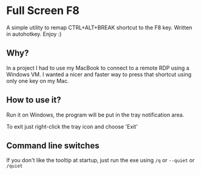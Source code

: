 # Full Screen F8

A simple utility to remap CTRL+ALT+BREAK shortcut to the F8 key. Written in autohotkey. Enjoy :)

## Why?
In a project I had to use my MacBook to connect to a remote RDP using a Windows VM.
I wanted a nicer and faster way to press that shortcut using only one key on my Mac.

## How to use it?

Run it on Windows, the program will be put in the tray notification area.

To exit just right-click the tray icon and choose 'Exit'

## Command line switches

If you don't like the tooltip at startup, just run the exe using `/q` or `--quiet` or `/quiet`